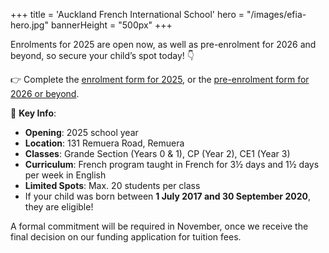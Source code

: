 +++
title = 'Auckland French International School'
hero = "/images/efia-hero.jpg"
bannerHeight = "500px"
+++

Enrolments for 2025 are open now, as well as pre-enrolment for 2026 and beyond, so secure your child’s spot today! 👇

👉 Complete the [enrolment form for 2025](https://ecole-francaise.nz/efia_application_form.pdf), or the [pre-enrolment form for 2026 or beyond](https://docs.google.com/forms/d/1VLo-GeMip3u43QxgeJ3xVMMyPnuiR6afyajZACTnBsk/viewform).

🔑 **Key Info**:

- **Opening**: 2025 school year
- **Location**: 131 Remuera Road, Remuera
- **Classes**: Grande Section (Years 0 & 1), CP (Year 2), CE1 (Year 3)
- **Curriculum**: French program taught in French for 3½ days and 1½ days per week in English
- **Limited Spots**: Max. 20 students per class
- If your child was born between **1 July 2017 and 30 September 2020**, they are eligible!

A formal commitment will be required in November, once we receive the final decision on our funding application for tuition fees.
